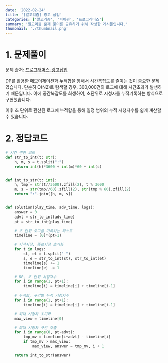 ```yaml
---
date: '2022-02-24'
title: '[알고리즘] 광고 삽입'
categories: ['알고리즘', '파이썬', '프로그래머스']
summary: '알고리즘 문제 풀이를 공유하기 위해 작성한 게시물입니다.'
thumbnail: './thumbnail.png'
---
```


# 1. 문제풀이

문제 출처: [프로그래머스-광고삽입](https://programmers.co.kr/learn/courses/30/lessons/72414)

DP를 활용한 메모이제이션과 누적합을 통해서 시간복잡도를 줄이는 것이 중요한 문제였습니다. 단순히 O(N2)로 탐색할 경우, 300,000건의 로그에 대해 시간초과가 발생하기 때문입니다. 이에 공간복잡도를 희생하여, 초단위로 시청자를 누적기록하는 방식으로 구현했습니다.

이후 초 단위로 환산된 로그에 누적합을 통해 일정 범위의 누적 시청자수를 쉽게 계산할 수 있습니다.

# 2. 정답코드

```python
# 시간 변환 코드
def str_to_int(t: str):
    h, m, s = t.split(":")
    return int(h)*3600 + int(m)*60 + int(s)


def int_to_str(t: int):
    h, tmp = str(t//3600).zfill(2), t % 3600
    m, s = str(tmp//60).zfill(2), str(tmp % 60).zfill(2)
    return ":".join([h, m, s])


def solution(play_time, adv_time, logs):
    answer = 0
    advt = str_to_int(adv_time)
    pt = str_to_int(play_time)

    # 초 단위 로그를 기록하는 리스트
    timeline = [0]*(pt+1)

    # 시작지점, 종료지점 초기화
    for t in logs:
        st, et = t.split("-")
        s, e = str_to_int(st), str_to_int(et)
        timeline[s] += 1
        timeline[e] -= 1

    # DP, 초 단위 시청자수
    for i in range(1, pt+1):
        timeline[i] = timeline[i] + timeline[i-1]

    # 누적합, 구간별 누적 시청자수
    for i in range(1, pt+1):
        timeline[i] = timeline[i] + timeline[i-1]

    # 최대 시청자 초기화
    max_view = timeline[0]

    # 최대 시청자 구간 추출
    for i in range(0, pt-advt):
        tmp_mv = timeline[i+advt] - timeline[i]
        if tmp_mv > max_view:
            max_view, answer = tmp_mv, i + 1

    return int_to_str(answer)
```
